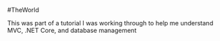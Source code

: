 #TheWorld

This was part of a tutorial I was working through to help me understand MVC, .NET Core, and database management
